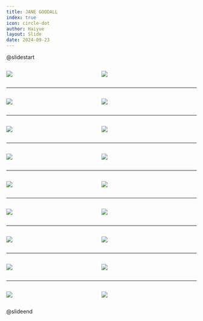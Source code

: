 ```yaml
---
title: JANE GOODALL
index: true
icon: circle-dot
author: Haiyue
layout: Slide
date: 2024-09-23
---
```

 
@slidestart

<div style="display:flex">
<div style="flex:1">

![](/reading/english/Level-L/JANE%20GOODALL/001.webp)
</div>
<div style="flex:1">

![](/reading/english/Level-L/JANE%20GOODALL/002.webp)
</div>
</div>

---

<div style="display:flex">
<div style="flex:1">

![](/reading/english/Level-L/JANE%20GOODALL/003.webp)
</div>
<div style="flex:1">

![](/reading/english/Level-L/JANE%20GOODALL/004.webp)
</div>
</div>

---

<div style="display:flex">
<div style="flex:1">

![](/reading/english/Level-L/JANE%20GOODALL/005.webp)
</div>
<div style="flex:1">

![](/reading/english/Level-L/JANE%20GOODALL/006.webp)
</div>
</div>

---

<div style="display:flex">
<div style="flex:1">

![](/reading/english/Level-L/JANE%20GOODALL/007.webp)
</div>
<div style="flex:1">

![](/reading/english/Level-L/JANE%20GOODALL/008.webp)
</div>
</div>

---

<div style="display:flex">
<div style="flex:1">

![](/reading/english/Level-L/JANE%20GOODALL/009.webp)
</div>
<div style="flex:1">

![](/reading/english/Level-L/JANE%20GOODALL/010.webp)
</div>
</div>

---

<div style="display:flex">
<div style="flex:1">

![](/reading/english/Level-L/JANE%20GOODALL/011.webp)
</div>
<div style="flex:1">

![](/reading/english/Level-L/JANE%20GOODALL/012.webp)
</div>
</div>

---

<div style="display:flex">
<div style="flex:1">

![](/reading/english/Level-L/JANE%20GOODALL/013.webp)
</div>
<div style="flex:1">

![](/reading/english/Level-L/JANE%20GOODALL/014.webp)
</div>
</div>

---

<div style="display:flex">
<div style="flex:1">

![](/reading/english/Level-L/JANE%20GOODALL/015.webp)
</div>
<div style="flex:1">

![](/reading/english/Level-L/JANE%20GOODALL/016.webp)
</div>
</div>

---

<div style="display:flex">
<div style="flex:1">

![](/reading/english/Level-L/JANE%20GOODALL/017.webp)
</div>
<div style="flex:1">

![](/reading/english/Level-L/JANE%20GOODALL/018.webp)
</div>
</div>

@slideend
